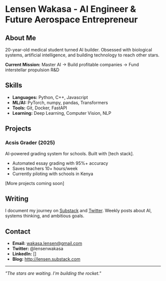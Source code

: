 # Lensen Wakasa - AI Engineer & Future Aerospace Entrepreneur

## About Me
20-year-old medical student turned AI builder. Obsessed with biological systems, artificial intelligence, and building technology to reach other stars.

**Current Mission:** Master AI → Build profitable companies → Fund interstellar propulsion R&D

## Skills
- **Languages:** Python, C++, Javascript
- **ML/AI:** PyTorch, numpy, pandas, Transformers
- **Tools:** Git, Docker, FastAPI
- **Learning:** Deep Learning, Computer Vision, NLP

## Projects

### Acsis Grader (2025)
AI-powered grading system for schools. Built with [tech stack].
- Automated essay grading with 95%+ accuracy
- Saves teachers 10+ hours/week
- Currently piloting with schools in Kenya

[More projects coming soon]

## Writing
I document my journey on [Substack](your-link) and [Twitter](your-link).
Weekly posts about AI, systems thinking, and ambitious goals.

## Contact
- **Email:** wakasa.lensen@gmail.com
- **Twitter:** @lensenwakasa
- **LinkedIn:** []
- **Blog:** http://lensen.substack.com

---

*"The stars are waiting. I'm building the rocket."*
